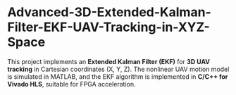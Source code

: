 # Advanced-3D-Extended-Kalman-Filter-EKF-UAV-Tracking-in-XYZ-Space
This project implements an **Extended Kalman Filter (EKF)** for **3D UAV tracking** in Cartesian coordinates (X, Y, Z).   The nonlinear UAV motion model is simulated in MATLAB, and the EKF algorithm is implemented in **C/C++ for Vivado HLS**, suitable for FPGA acceleration.
